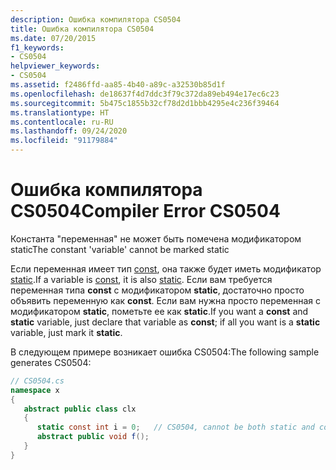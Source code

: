 ```yaml
---
description: Ошибка компилятора CS0504
title: Ошибка компилятора CS0504
ms.date: 07/20/2015
f1_keywords:
- CS0504
helpviewer_keywords:
- CS0504
ms.assetid: f2486ffd-aa85-4b40-a89c-a32530b85d1f
ms.openlocfilehash: de18637f4d7ddc3f79c372da89eb494e17ec6c23
ms.sourcegitcommit: 5b475c1855b32cf78d2d1bbb4295e4c236f39464
ms.translationtype: HT
ms.contentlocale: ru-RU
ms.lasthandoff: 09/24/2020
ms.locfileid: "91179884"
---
```

# <a name="compiler-error-cs0504"></a><span data-ttu-id="793fb-103">Ошибка компилятора CS0504</span><span class="sxs-lookup"><span data-stu-id="793fb-103">Compiler Error CS0504</span></span>

<span data-ttu-id="793fb-104">Константа "переменная" не может быть помечена модификатором static</span><span class="sxs-lookup"><span data-stu-id="793fb-104">The constant 'variable' cannot be marked static</span></span>  
  
 <span data-ttu-id="793fb-105">Если переменная имеет тип [const](../keywords/const.md), она также будет иметь модификатор [static](../keywords/static.md).</span><span class="sxs-lookup"><span data-stu-id="793fb-105">If a variable is [const](../keywords/const.md), it is also [static](../keywords/static.md).</span></span> <span data-ttu-id="793fb-106">Если вам требуется переменная типа **const** с модификатором **static**, достаточно просто объявить переменную как **const**. Если вам нужна просто переменная с модификатором **static**, пометьте ее как **static**.</span><span class="sxs-lookup"><span data-stu-id="793fb-106">If you want a **const** and **static** variable, just declare that variable as **const**; if all you want is a **static** variable, just mark it **static**.</span></span>  
  
 <span data-ttu-id="793fb-107">В следующем примере возникает ошибка CS0504:</span><span class="sxs-lookup"><span data-stu-id="793fb-107">The following sample generates CS0504:</span></span>  
  
```csharp  
// CS0504.cs  
namespace x  
{  
   abstract public class clx  
   {  
      static const int i = 0;   // CS0504, cannot be both static and const  
      abstract public void f();  
   }  
}  
```
